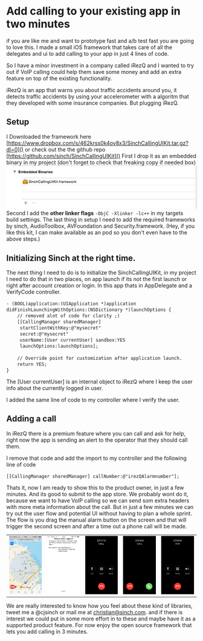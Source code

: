 # Add calling to your existing app in two minutes
if you are like me and want to prototype fast and a/b test fast you are going to love this. I made a small iOS framework that takes care of all the delegates and ui to add calling to your app in just 4 lines of code. 

So I have a minor investment in a company called iRezQ and I wanted to try out if VoIP calling could help them save some money and add an extra feature on top of the existing functionality. 

iRezQ is an app that warns you about traffic accidents around you, it detects traffic accidents by using your accelerometer with a algoritm that they developed with some insurance companies. But plugging iRezQ.

## Setup 
I Downloaded the framework here [https://www.dropbox.com/s/462krss0k4ov8x3/SinchCallingUIKit.tar.gz?dl=0]() or check out the the github repo [https://github.com/sinch/SinchCallingUIKit]()
First I drop it as an embedded binary in my project (don't forget to check that freaking copy if needed box)
![](Images/embedded.png)
Second I add the **other linker flags** `-ObjC -Xlinker -lc++` in my targets build settings.
The last thing in setup I need to add the required frameworks by sinch, AudioToolbox, AVFoundation and Security.framework. 
(Hey, if you like this kit, I can make available as an pod so you don't even have to the above steps.)

## Initializing Sinch at the right time. 
The next thing I need to do is to initialize the SinchCallingUIKit, in my project I need to do that in two places, on app launch if its not the first launch or right after account creation or login. In this app thats in AppDelegate and a VerifyCode controller. 

```
- (BOOL)application:(UIApplication *)application didFinishLaunchingWithOptions:(NSDictionary *)launchOptions {
	// removed alot of code for clarity ;)
    [[CallingManager sharedManager]
     startClientWithKey:@"mysecret"
     secret:@"mysecret"
     userName:[User currentUser] sandbox:YES
     launchOptions:launchOptions];

    // Override point for customization after application launch.
    return YES;
}

```
The [User currentUser] is an internal object to iRezQ where I keep the user info about the currently logged in user. 

I added the same line of code to my controller where I verify the user. 

## Adding a call 
In iRezQ there is a premium feature where you can call and ask for help, right now the app is sending an alert to the operator that they should call them. 

I remove that code and add the import to my controller and the following line of code
```
[[CallingManager sharedManager] callNumber:@"irezQAlarmnumber"];
```

Thats it, now I am ready to show this to the product owner, in just a few minutes. And its good to submit to the app store. We probably wont do it, because we want to have VoIP calling so we can send som extra headers with more meta information about the call. But in just a few minutes we can try out the user flow and potential UI without having to plan a whole sprint. The flow is you drag the manual alarm button on the screen and that will trigger the second screen and after a time out a phone call will be made. 

<table>
<tr>
<td>
<img src="Images/irezqstart.PNG"> 
</td>
<td>
<img src="Images/manual.PNG"> 
</td>

<td>
<img src="Images/calling.png"> 
</td>
<td>
<img src="Images/incomming.png">
</td>
<td>
<img src="Images/incall.png">
</tr>
</table>

We are really interested to know how you feel about these kind of libraries, tweet me a @cjsinch or mail me at christian@sinch.com. and if there is interest we could put in some more effort in to these and maybe have it as a supported product feature. For now enjoy the open source framework that lets you add calling in 3 minutes.







